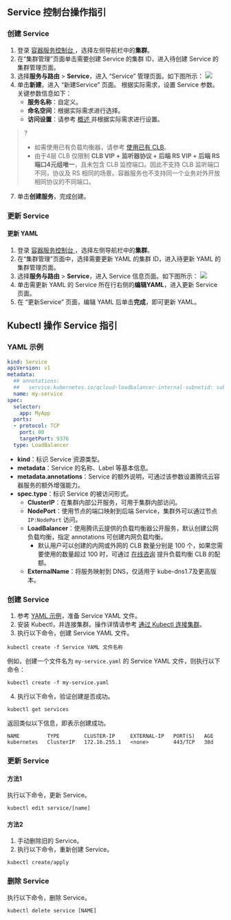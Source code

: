 
## Service 控制台操作指引

### 创建 Service

1. 登录 [容器服务控制台 ](https://console.cloud.tencent.com/tke2)，选择左侧导航栏中的**集群**。
2. 在“集群管理”页面单击需要创建 Service 的集群 ID，进入待创建 Service 的集群管理页面。
4. 选择**服务与路由** > **Service**，进入 “Service” 管理页面。如下图所示：
![](https://main.qcloudimg.com/raw/c7ac45e1efc03a0cdbd937a35ade9037.png)
5. 单击**新建**，进入 “新建Service” 页面。
根据实际需求，设置 Service 参数。关键参数信息如下：
   - **服务名称**：自定义。
   - **命名空间**：根据实际需求进行选择。
   - **访问设置**：请参考 [概述 ](https://cloud.tencent.com/document/product/457/45487) 并根据实际需求进行设置。
>?
>- 如需使用已有负载均衡器，请参考 [使用已有 CLB](https://cloud.tencent.com/document/product/457/45491)。
>- 由于4层 CLB 仅限制 **CLB VIP + 监听器协议 + 后端 RS VIP + 后端 RS 端口4元组唯一**，且未包含 CLB 监控端口。因此不支持 CLB 监听端口不同，协议及 RS 相同的场景。容器服务也不支持同一个业务对外开放相同协议的不同端口。
>
7. 单击**创建服务**，完成创建。



### 更新 Service
#### 更新 YAML


1. 登录 [容器服务控制台 ](https://console.cloud.tencent.com/tke2)，选择左侧导航栏中的**集群**。
2. 在“集群管理”页面中，选择需要更新 YAML 的集群 ID，进入待更新 YAML 的集群管理页面。
3. 选择**服务与路由** > **Service**，进入 Service 信息页面。如下图所示：
![](https://main.qcloudimg.com/raw/c7ac45e1efc03a0cdbd937a35ade9037.png)
5. 单击需更新 YAML 的 Service 所在行右侧的**编辑YAML**，进入更新 Service 页面。
6. 在 “更新Service” 页面，编辑 YAML 后单击**完成**，即可更新 YAML。

## Kubectl 操作 Service 指引

[](id:YAMLSample)
### YAML 示例
```Yaml
kind: Service
apiVersion: v1
metadata:
  ## annotations:
  ##   service.kubernetes.io/qcloud-loadbalancer-internal-subnetid: subnet-xxxxxxxx ##若是创建内网访问的 Service 需指定该条 annotation
  name: my-service
spec:
  selector:
    app: MyApp
  ports:
  - protocol: TCP
    port: 80
    targetPort: 9376
  type: LoadBalancer
```

- **kind**：标识 Service 资源类型。
- **metadata**：Service 的名称、Label 等基本信息。
- **metadata.annotations**：Service 的额外说明，可通过该参数设置腾讯云容器服务的额外增强能力。
- **spec.type**：标识 Service 的被访问形式。
  - **ClusterIP**：在集群内部公开服务，可用于集群内部访问。
  - **NodePort**：使用节点的端口映射到后端 Service，集群外可以通过节点 `IP:NodePort` 访问。
  - **LoadBalancer**：使用腾讯云提供的负载均衡器公开服务，默认创建公网负载均衡，指定 annotations 可创建内网负载均衡。
	- 默认用户可以创建的内网或外网的 CLB 数量分别是 100 个，如果您需要使用的数量超过 100 时，可通过 [在线咨询](https://cloud.tencent.com/online-service?from=doc_457) 提升负载均衡 CLB 的配额。
  - **ExternalName**：将服务映射到 DNS，仅适用于 kube-dns1.7及更高版本。



### 创建 Service

1. 参考 [YAML 示例](#YAMLSample)，准备 Service YAML 文件。
2. 安装 Kubectl，并连接集群。操作详情请参考 [通过 Kubectl 连接集群](https://cloud.tencent.com/document/product/457/8438)。
3. 执行以下命令，创建 Service YAML 文件。
```shell
kubectl create -f Service YAML 文件名称
```
例如，创建一个文件名为 `my-service.yaml` 的 Service YAML 文件，则执行以下命令：
```shell
kubectl create -f my-service.yaml
```
4. 执行以下命令，验证创建是否成功。
```shell
kubectl get services
```
返回类似以下信息，即表示创建成功。
```
NAME         TYPE        CLUSTER-IP     EXTERNAL-IP   PORT(S)   AGE
kubernetes   ClusterIP   172.16.255.1   <none>        443/TCP   38d
```

### 更新 Service

#### 方法1
执行以下命令，更新 Service。
```
kubectl edit service/[name]
```

#### 方法2
1. 手动删除旧的 Service。
2. 执行以下命令，重新创建 Service。
```
kubectl create/apply
```

### 删除 Service
执行以下命令，删除 Service。
```
kubectl delete service [NAME]
```

<style>
	.params{margin-bottom:0px !important;}
</style>
